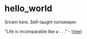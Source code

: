 # hello_world
<p title = "passionate coder">Sriram here. Self-taught nonsleeper. </p>
<p>"Life is incomparable like a . . ." - <a href= "https://google.com/search?q=Bo+Burnham&amp=">!(me)</a></p>
